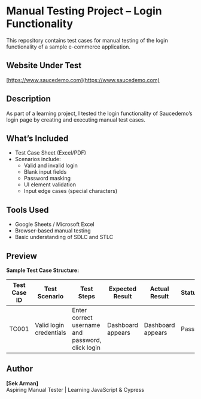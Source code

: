 # Manual Testing Project – Login Functionality

This repository contains test cases for manual testing of the login functionality of a sample e-commerce application.

## Website Under Test
[https://www.saucedemo.com](https://www.saucedemo.com)

## Description
As part of a learning project, I tested the login functionality of Saucedemo’s login page by creating and executing manual test cases.

## What’s Included
- Test Case Sheet (Excel/PDF)
- Scenarios include:
  - Valid and invalid login
  - Blank input fields
  - Password masking
  - UI element validation
  - Input edge cases (special characters)

## Tools Used
- Google Sheets / Microsoft Excel
- Browser-based manual testing
- Basic understanding of SDLC and STLC

## Preview
**Sample Test Case Structure:**

| Test Case ID | Test Scenario         | Test Steps | Expected Result | Actual Result | Status |
|--------------|------------------------|------------|------------------|----------------|--------|
| TC001        | Valid login credentials | Enter correct username and password, click login | Dashboard appears | Dashboard appears | Pass |

## Author
**[Sek Arman]**  
Aspiring Manual Tester | Learning JavaScript & Cypress 
